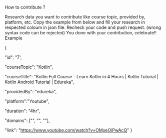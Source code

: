 How to contribute ?

Research data you want to contribute like course topic, provided by, platform, etc.
Copy the example from below and fill your research in respected coloum in json file.
Recheck your code and push request. (wrong syntax code can be rejected)
You done with your contribution, celebrate!!
Example

{

"id": "7',

"courseTopic": "Kotlin",

"courseTitle": "Kotlin Full Course - Learn Kotlin in 4 Hours | Kotlin Tutorial | Kotlin Android Tutorial | Edureka",

"providedBy": "edureka",

"platform":"Youtube",

"duration": "4hr",

"domains": ["", "", ""],

"link": "https://www.youtube.com/watch?v=OMxeOiPwAcQ"
}
